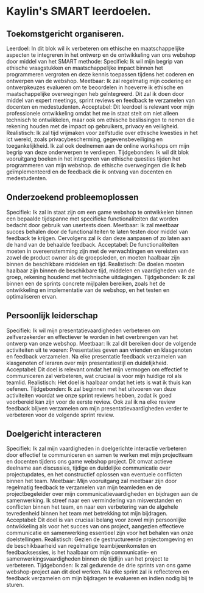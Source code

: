 # Kaylin's SMART leerdoelen.

## Toekomstgericht organiseren.
Leerdoel: In dit blok wil ik verbeteren om ethische en maatschappelijke aspecten te integreren in het ontwerp en de ontwikkeling van ons webshop door middel van het SMART methode:
Specifiek: Ik wil mijn begrip van ethische vraagstukken en maatschappelijke impact binnen het programmeren vergroten en deze kennis toepassen tijdens het coderen en ontwerpen van de webshop.
Meetbaar: Ik zal regelmatig mijn codering en ontwerpkeuzes evalueren om te beoordelen in hoeverre ik ethische en maatschappelijke overwegingen heb geïntegreerd. Dit zal ik doen door middel van expert meetings, sprint reviews en feedback te verzamelen van docenten en medestudenten.
Acceptabel: Dit leerdoel is relevant voor mijn professionele ontwikkeling omdat het me in staat stelt om niet alleen technisch te ontwikkelen, maar ook om ethische beslissingen te nemen die rekening houden met de impact op gebruikers, privacy en veiligheid.
Realistisch: Ik zal tijd vrijmaken voor zelfstudie over ethische kwesties in het ict wereld, zoals privacybescherming, gegevensbeveiliging en toegankelijkheid. Ik zal ook deelnemen aan de online workshops om mijn begrip van deze onderwerpen te verdiepen.
Tijdgebonden: Ik wil dit blok vooruitgang boeken in het integreren van ethische questies tijden het programmeren van mijn webshop. de ethische overwegingen die ik heb geïmplementeerd en de feedback die ik ontvang van docenten en medestudenten.

## Onderzoekend probleemoplossen

Specifiek: Ik zal in staat zijn om een game webshop te ontwikkelen binnen een bepaalde tijdspanne met specifieke functionaliteiten dat worden bedacht door gebruik van usertests doen.
Meetbaar: Ik zal meetbaar succes behalen door de functionaliteiten te laten testen door middel van feedback te krijgen. Cervolgens zal ik dan deze aanpasen of zo laten aan de hand van de behaalde feedback.
Acceptabel: De functionaliteiten moeten in overeenstemming zijn met de verwachtingen en vereisten van zowel de product owner als de groepsleden, en moeten haalbaar zijn binnen de beschikbare middelen en tijd.
Realistisch: De doelen moeten haalbaar zijn binnen de beschikbare tijd, middelen en vaardigheden van de groep, rekening houdend met technische uitdagingen.
Tijdgebonden: Ik zal binnen een de sprints concrete mijlpalen bereiken, zoals het de ontwikkeling en implementatie van de webshop, en het testen en optimaliseren ervan.

## Persoonlijk leiderschap

Specifiek: Ik wil mijn presentatievaardigheden verbeteren om zelfverzekerder en effectiever te worden in het overbrengen van het ontwerp van onze webshop.
Meetbaar: Ik zal dit bereiken door de volgende activiteiten uit te voeren:
Presentaties geven aan vrienden en klasgenoten en feedback verzamelen.
Na elke presentatie feedback verzamelen van klasgenoten of leraren over mijn presentatiestijl en duidelijkheid.
Acceptabel: Dit doel is relevant omdat het mijn vermogen om effectief te communiceren zal verbeteren, wat cruciaal is voor mijn huidige rol als teamlid.
Realistisch: Het doel is haalbaar omdat het iets is wat ik thuis kan oefenen.
Tijdgebonden: Ik zal beginnen met het uitvoeren van deze activiteiten voordat we onze sprint reviews hebben, zodat ik goed voorbereid kan zijn voor de eerste review. Ook zal ik na elke review feedback blijven verzamelen om mijn presentatievaardigheden verder te verbeteren voor de volgende sprint review.

## Doelgericht interacteren

Specifiek: Ik zal mijn vaardigheden in doelgerichte interactie verbeteren door effectief te communiceren en samen te werken met mijn projectteam en docenten tijdens ons game webshop project. Dit omvat actieve deelname aan discussies, tijdige en duidelijke communicatie over projectupdates, en het constructief oplossen van eventuele conflicten binnen het team.
Meetbaar: Mijn vooruitgang zal meetbaar zijn door regelmatig feedback te verzamelen van mijn teamleden en de projectbegeleider over mijn communicatievaardigheden en bijdragen aan de samenwerking. Ik streef naar een vermindering van misverstanden en conflicten binnen het team, en naar een verbetering van de algehele tevredenheid binnen het team met betrekking tot mijn bijdragen.
Acceptabel: Dit doel is van cruciaal belang voor zowel mijn persoonlijke ontwikkeling als voor het succes van ons project, aangezien effectieve communicatie en samenwerking essentieel zijn voor het behalen van onze doelstellingen.
Realistisch: Gezien de gestructureerde projectomgeving en de beschikbaarheid van regelmatige teambijeenkomsten en feedbacksessies, is het haalbaar om mijn communicatie- en samenwerkingsvaardigheden binnen de tijdlijn van het project te verbeteren.
Tijdgebonden: Ik zal gedurende de drie sprints van ons game webshop-project aan dit doel werken. Na elke sprint zal ik reflecteren en feedback verzamelen om mijn bijdragen te evalueren en indien nodig bij te sturen.